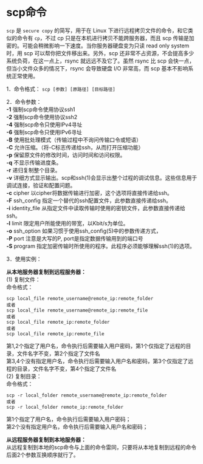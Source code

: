 # scp命令

`scp` 是 `secure copy` 的简写，用于在 Linux 下进行远程拷贝文件的命令，和它类似的命令有 `cp`，不过 cp 只是在本机进行拷贝不能跨服务器，而且 scp 传输是加密的。可能会稍微影响一下速度。当你服务器硬盘变为只读 read only system时，用 scp 可以帮你把文件移出来。另外，scp 还非常不占资源，不会提高多少系统负荷，在这一点上，rsync 就远远不及它了。虽然 rsync 比 scp 会快一点，但当小文件众多的情况下，rsync 会导致硬盘 I/O 非常高，而 scp 基本不影响系统正常使用。

1．命令格式： `scp [参数] [原路径] [目标路径]`

2．命令参数：  
**-1** 强制scp命令使用协议ssh1  
**-2** 强制scp命令使用协议ssh2  
**-4** 强制scp命令只使用IPv4寻址  
**-6** 强制scp命令只使用IPv6寻址  
**-B** 使用批处理模式（传输过程中不询问传输口令或短语）  
**-C** 允许压缩。（将-C标志传递给ssh，从而打开压缩功能）  
**-p** 保留原文件的修改时间，访问时间和访问权限。  
**-q** 不显示传输进度条。  
**-r** 递归复制整个目录。  
**-v** 详细方式显示输出。scp和ssh\(1\)会显示出整个过程的调试信息。这些信息用于调试连接，验证和配置问题。  
**-c** cipher 以cipher将数据传输进行加密，这个选项将直接传递给ssh。  
**-F** ssh\_config 指定一个替代的ssh配置文件，此参数直接传递给ssh。  
**-i** identity\_file 从指定文件中读取传输时使用的密钥文件，此参数直接传递给ssh。  
**-l** limit 限定用户所能使用的带宽，以Kbit/s为单位。  
**-o** ssh\_option 如果习惯于使用ssh\_config\(5\)中的参数传递方式，  
**-P** port 注意是大写的P, port是指定数据传输用到的端口号  
**-S** program 指定加密传输时所使用的程序。此程序必须能够理解ssh\(1\)的选项。

3．使用实例：

**从本地服务器复制到远程服务器：**  
\(1\) 复制文件：  
命令格式：

```text
scp local_file remote_username@remote_ip:remote_folder  
或者  
scp local_file remote_username@remote_ip:remote_file  
或者  
scp local_file remote_ip:remote_folder  
或者  
scp local_file remote_ip:remote_file
```

第1,2个指定了用户名，命令执行后需要输入用户密码，第1个仅指定了远程的目录，文件名字不变，第2个指定了文件名  
第3,4个没有指定用户名，命令执行后需要输入用户名和密码，第3个仅指定了远程的目录，文件名字不变，第4个指定了文件名  
\(2\) 复制目录：  
命令格式：

```text
scp -r local_folder remote_username@remote_ip:remote_folder  
或者  
scp -r local_folder remote_ip:remote_folder
```

第1个指定了用户名，命令执行后需要输入用户密码；  
第2个没有指定用户名，命令执行后需要输入用户名和密码；

**从远程服务器复制到本地服务器：**  
从远程复制到本地的scp命令与上面的命令雷同，只要将从本地复制到远程的命令后面2个参数互换顺序就行了。

